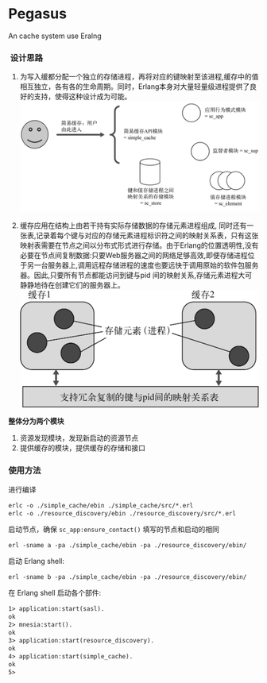 # Pegasus

An cache system use Eralng

###  设计思路

 1. 为写入缓都分配一个独立的存储进程，再将对应的键映射至该进程,缓存中的值相互独立，各有各的生命周期。同时，Erlang本身对大量轻量级进程提供了良好的支持，使得这种设计成为可能。
![](https://raw.githubusercontent.com/acmerfight/Pegasus/master/img/otp0.png)

 2. 缓存应用在结构上由若干持有实际存储数据的存储元素进程组成, 同时还有一张表,记录着每个键与对应的存储元素进程标识符之间的映射关系表，只有这张映射表需要在节点之间以分布式形式进行存储。由于Erlang的位置透明性,没有必要在节点间复制数据:只要Web服务器之间的网络足够高效,即便存储进程位于另一台服务器上,调用远程存储进程的速度也要远快于调用原始的软件包服务器。因此,只要所有节点都能访问到键与pid 间的映射关系,存储元素进程大可静静地待在创建它们的服务器上。
![](https://github.com/acmerfight/Pegasus/blob/master/img/16.d09z.07.png)


**整体分为两个模块**

 1. 资源发现模块，发现新启动的资源节点
 2. 提供缓存的模块，提供缓存的存储和接口

### 使用方法

进行编译

    erlc -o ./simple_cache/ebin ./simple_cache/src/*.erl
    erlc -o ./resource_discovery/ebin ./resource_discovery/src/*.erl

启动节点，确保 `sc_app:ensure_contact()` 填写的节点和启动的相同

    erl -sname a -pa ./simple_cache/ebin -pa ./resource_discovery/ebin/

启动 Erlang shell:

    erl -sname b -pa ./simple_cache/ebin -pa ./resource_discovery/ebin/

在 Erlang shell 启动各个部件:

    1> application:start(sasl).
    ok
    2> mnesia:start().
    ok
    3> application:start(resource_discovery).
    ok
    4> application:start(simple_cache).
    ok
    5>


